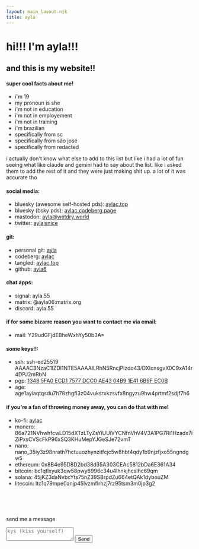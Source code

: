 ```yaml
---
layout: main_layout.njk
title: ayla
---
```

# hi!!! I'm ayla!!!
## and this is my website!!

#### super cool facts about me!
  * i'm 19
  * my pronoun is she
  * i'm not in education
  * i'm not in employement
  * i'm not in training
  * i'm brazilian
  * specifically from sc
  * specifically from são josé
  * specifically from redacted

i actually don't know what else to add to this list but like i had a lot of fun seeing what like claude and gemini had to say about the list. like i asked them to add the rest of it and they were just making shit up. a lot of it was accurate tho

#### social media:
  * bluesky (awesome self-hosted pds): [aylac.top](https://bsky.app/profile/aylac.top)
  * bluesky (bsky pds): [aylac.codeberg.page](https://bsky.app/profile/aylac.codeberg.page)
  * mastodon: <a rel="me" href="https://wetdry.world/@ayla">ayla@wetdry.world</a>
  * twitter: [aylaisnice](https://twitter.com/aylaisnice)

#### git:
  * personal git: [ayla](https://git.aylac.top/ayla)
  * codeberg: [aylac](https://codeberg.org/aylac)
  * tangled: [aylac.top](https://tangled.sh/@aylac.top)
  * github: [ayla6](https://github.com/ayla6)

#### chat apps:
  * signal: <span class="user select-all">ayla.55</span>
  * matrix: <span class="user select-all">@ayla06:matrix.org</span>
  * discord: <span class="user select-all">ayla.55</span>

#### if for some bizarre reason you want to contact me via email:
  * mail: <a class="user select-all" id="skibidi">Y29udGFjdEBheWxhYy50b3A=</a>
  <script>
    const skibidi = document.getElementById('skibidi')
    skibidi.textContent = atob(skibidi.textContent);
    skibidi.href = 'mailto:' + skibidi.textContent;
  </script>

#### some keys!!:
  * ssh: <span class="user mono select-all">ssh-ed25519 AAAAC3NzaC1lZDI1NTE5AAAAILRhN5RncjPlzdo43/DXIcnsgvX0C9xA14r4DPJ2mRbN</span>
  * pgp: <a class="user mono" href="/aataylactop.asc">1348 5FA0 ECD1 7577 DCC0 AE43 04B9 1E41 6B9F EC0B</a>
  * age: <span class="user mono select-all">age1aylaqtqsdu7h78zhgfl3z04vuksrxkzsvfx8ngyzu9hw4prtmf2sdjf7h6</span>

<h4 id="donate">if you're a fan of throwing money away, you can do that with me!</h4>

  * ko-fi: [aylac](https://ko-fi.com/aylac)
  * monero: <span class="user mono select-all">86a721NVhwhfcwLD15dXTzLTyZsYiUUiVYCNfnVhV4V3A1PG7Ri1Hzadx7iZiPxsCVScFkP96xSQ3KHuMepYJGeSJe72vmT</span>
  * nano: <span class="user mono select-all">nano_35iy3z98nrath7hctuuozhynzitfcjc5w8hbt4qdy1b9njzfjxo55ngndgw5</span>
  * ethereum: <span class="user mono select-all">0x8B4e95D8D2bd38d35A303CEAc5812bDa6E361A34</span>
  * bitcoin: <span class="user mono select-all">bc1qtlxyuk3qw58pwy6996c34u4lhnkjhcslhc69qm</span>
  * solana: <span class="user mono select-all">45jKZ3daNvbcYts75nZ39SBrpdZu664etQAk1dybouZM</span>
  * litecoin: <span class="user mono select-all">ltc1q79mpe0anjp45lvzmflrhzj7rz95tsm3m0jp3g2</span>

<br/>
<br/>
<br/>

send me a message

<form id="ntfy-form">
  <textarea name="message" placeholder="kys (kiss yourself)"></textarea>
  <button type="submit">Send</button>
</form>
<script>
  document.getElementById('ntfy-form').addEventListener('submit', function(event) {
    event.preventDefault();
    const messageInput = event.target.elements.message;
    fetch('https://ntfy.aylac.top/message-to-ayla', {
      method: 'POST',
      body: messageInput.value
    });
    messageInput.value = '';
  });
</script>
